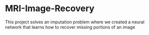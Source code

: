# MRI-Image-Recovery
This project solves an imputation problem where we created a neural network that learns how to recover missing portions of an image

